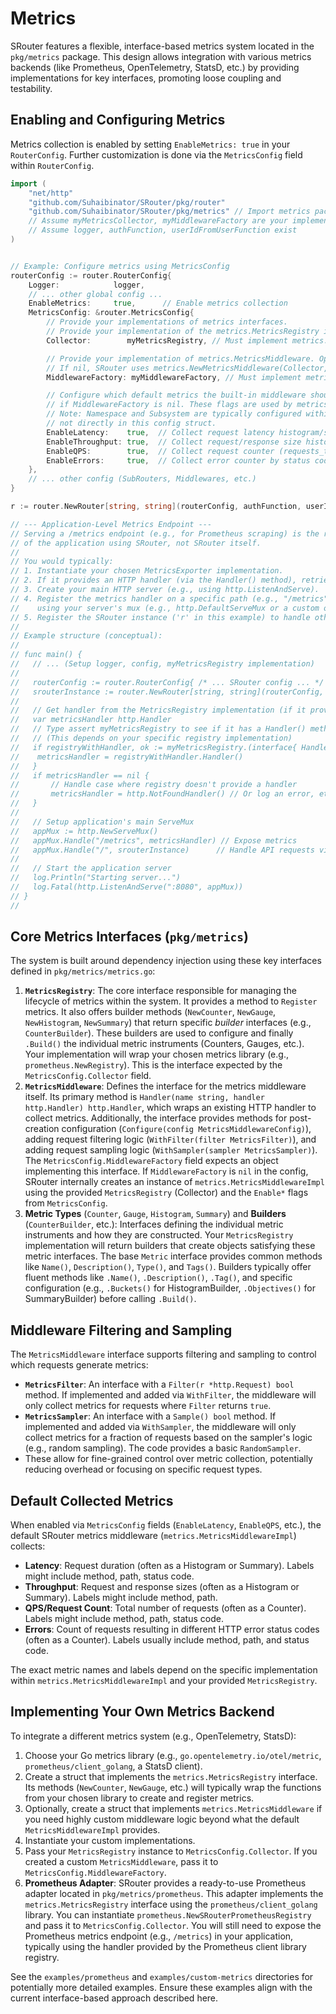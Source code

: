 # Metrics

SRouter features a flexible, interface-based metrics system located in the `pkg/metrics` package. This design allows integration with various metrics backends (like Prometheus, OpenTelemetry, StatsD, etc.) by providing implementations for key interfaces, promoting loose coupling and testability.

## Enabling and Configuring Metrics

Metrics collection is enabled by setting `EnableMetrics: true` in your `RouterConfig`. Further customization is done via the `MetricsConfig` field within `RouterConfig`.

```go
import (
	"net/http"
	"github.com/Suhaibinator/SRouter/pkg/router"
	"github.com/Suhaibinator/SRouter/pkg/metrics" // Import metrics package
	// Assume myMetricsCollector, myMiddlewareFactory are your implementations
	// Assume logger, authFunction, userIdFromUserFunction exist
)


// Example: Configure metrics using MetricsConfig
routerConfig := router.RouterConfig{
    Logger:            logger,
    // ... other global config ...
    EnableMetrics:     true,      // Enable metrics collection
    MetricsConfig: &router.MetricsConfig{
        // Provide your implementations of metrics interfaces.
        // Provide your implementation of the metrics.MetricsRegistry interface. Required if EnableMetrics is true.
        Collector:        myMetricsRegistry, // Must implement metrics.MetricsRegistry

        // Provide your implementation of metrics.MetricsMiddleware. Optional.
        // If nil, SRouter uses metrics.NewMetricsMiddleware(Collector, config) internally.
        MiddlewareFactory: myMiddlewareFactory, // Must implement metrics.MetricsMiddleware

        // Configure which default metrics the built-in middleware should collect
        // if MiddlewareFactory is nil. These flags are used by metrics.NewMetricsMiddleware.
        // Note: Namespace and Subsystem are typically configured within your MetricsRegistry implementation,
        // not directly in this config struct.
        EnableLatency:    true,  // Collect request latency histogram/summary
        EnableThroughput: true,  // Collect request/response size histogram/summary
        EnableQPS:        true,  // Collect request counter (requests_total)
        EnableErrors:     true,  // Collect error counter by status code (http_errors_total)
    },
    // ... other config (SubRouters, Middlewares, etc.)
}

r := router.NewRouter[string, string](routerConfig, authFunction, userIdFromUserFunction)

// --- Application-Level Metrics Endpoint ---
// Serving a /metrics endpoint (e.g., for Prometheus scraping) is the responsibility
// of the application using SRouter, not SRouter itself.
//
// You would typically:
// 1. Instantiate your chosen MetricsExporter implementation.
// 2. If it provides an HTTP handler (via the Handler() method), retrieve it.
// 3. Create your main HTTP server (e.g., using http.ListenAndServe).
// 4. Register the metrics handler on a specific path (e.g., "/metrics")
//    using your server's mux (e.g., http.DefaultServeMux or a custom one).
// 5. Register the SRouter instance ('r' in this example) to handle other paths (e.g., "/").
//
// Example structure (conceptual):
//
// func main() {
//   // ... (Setup logger, config, myMetricsRegistry implementation)
//
//   routerConfig := router.RouterConfig{ /* ... SRouter config ... */ }
//   srouterInstance := router.NewRouter[string, string](routerConfig, ...)
//
//   // Get handler from the MetricsRegistry implementation (if it provides one)
//   var metricsHandler http.Handler
//   // Type assert myMetricsRegistry to see if it has a Handler() method
//   // (This depends on your specific registry implementation)
//   if registryWithHandler, ok := myMetricsRegistry.(interface{ Handler() http.Handler }); ok {
// 	  metricsHandler = registryWithHandler.Handler()
//   }
//   if metricsHandler == nil {
//       // Handle case where registry doesn't provide a handler
//       metricsHandler = http.NotFoundHandler() // Or log an error, etc.
//   }
//
//   // Setup application's main ServeMux
//   appMux := http.NewServeMux()
//   appMux.Handle("/metrics", metricsHandler) // Expose metrics
//   appMux.Handle("/", srouterInstance)      // Handle API requests via SRouter
//
//   // Start the application server
//   log.Println("Starting server...")
//   log.Fatal(http.ListenAndServe(":8080", appMux))
// }
//

```

## Core Metrics Interfaces (`pkg/metrics`)

The system is built around dependency injection using these key interfaces defined in `pkg/metrics/metrics.go`:

1.  **`MetricsRegistry`**: The core interface responsible for managing the lifecycle of metrics within the system. It provides a method to `Register` metrics. It also offers builder methods (`NewCounter`, `NewGauge`, `NewHistogram`, `NewSummary`) that return specific *builder* interfaces (e.g., `CounterBuilder`). These builders are used to configure and finally `.Build()` the individual metric instruments (Counters, Gauges, etc.). Your implementation will wrap your chosen metrics library (e.g., `prometheus.NewRegistry`). This is the interface expected by the `MetricsConfig.Collector` field.
2.  **`MetricsMiddleware`**: Defines the interface for the metrics middleware itself. Its primary method is `Handler(name string, handler http.Handler) http.Handler`, which wraps an existing HTTP handler to collect metrics. Additionally, the interface provides methods for post-creation configuration (`Configure(config MetricsMiddlewareConfig)`), adding request filtering logic (`WithFilter(filter MetricsFilter)`), and adding request sampling logic (`WithSampler(sampler MetricsSampler)`). The `MetricsConfig.MiddlewareFactory` field expects an object implementing this interface. If `MiddlewareFactory` is `nil` in the config, SRouter internally creates an instance of `metrics.MetricsMiddlewareImpl` using the provided `MetricsRegistry` (Collector) and the `Enable*` flags from `MetricsConfig`.
3.  **Metric Types** (`Counter`, `Gauge`, `Histogram`, `Summary`) and **Builders** (`CounterBuilder`, etc.): Interfaces defining the individual metric instruments and how they are constructed. Your `MetricsRegistry` implementation will return builders that create objects satisfying these metric interfaces. The base `Metric` interface provides common methods like `Name()`, `Description()`, `Type()`, and `Tags()`. Builders typically offer fluent methods like `.Name()`, `.Description()`, `.Tag()`, and specific configuration (e.g., `.Buckets()` for HistogramBuilder, `.Objectives()` for SummaryBuilder) before calling `.Build()`.

## Middleware Filtering and Sampling

The `MetricsMiddleware` interface supports filtering and sampling to control which requests generate metrics:

-   **`MetricsFilter`**: An interface with a `Filter(r *http.Request) bool` method. If implemented and added via `WithFilter`, the middleware will only collect metrics for requests where `Filter` returns `true`.
-   **`MetricsSampler`**: An interface with a `Sample() bool` method. If implemented and added via `WithSampler`, the middleware will only collect metrics for a fraction of requests based on the sampler's logic (e.g., random sampling). The code provides a basic `RandomSampler`.
-   These allow for fine-grained control over metric collection, potentially reducing overhead or focusing on specific request types.

## Default Collected Metrics

When enabled via `MetricsConfig` fields (`EnableLatency`, `EnableQPS`, etc.), the default SRouter metrics middleware (`metrics.MetricsMiddlewareImpl`) collects:

-   **Latency**: Request duration (often as a Histogram or Summary). Labels might include method, path, status code.
-   **Throughput**: Request and response sizes (often as a Histogram or Summary). Labels might include method, path.
-   **QPS/Request Count**: Total number of requests (often as a Counter). Labels might include method, path, status code.
-   **Errors**: Count of requests resulting in different HTTP error status codes (often as a Counter). Labels usually include method, path, and status code.

The exact metric names and labels depend on the specific implementation within `metrics.MetricsMiddlewareImpl` and your provided `MetricsRegistry`.

## Implementing Your Own Metrics Backend

To integrate a different metrics system (e.g., OpenTelemetry, StatsD):

1.  Choose your Go metrics library (e.g., `go.opentelemetry.io/otel/metric`, `prometheus/client_golang`, a StatsD client).
2.  Create a struct that implements the `metrics.MetricsRegistry` interface. Its methods (`NewCounter`, `NewGauge`, etc.) will typically wrap the functions from your chosen library to create and register metrics.
3.  Optionally, create a struct that implements `metrics.MetricsMiddleware` if you need highly custom middleware logic beyond what the default `MetricsMiddlewareImpl` provides.
4.  Instantiate your custom implementations.
5.  Pass your `MetricsRegistry` instance to `MetricsConfig.Collector`. If you created a custom `MetricsMiddleware`, pass it to `MetricsConfig.MiddlewareFactory`.
6.  **Prometheus Adapter**: SRouter provides a ready-to-use Prometheus adapter located in `pkg/metrics/prometheus`. This adapter implements the `metrics.MetricsRegistry` interface using the `prometheus/client_golang` library. You can instantiate `prometheus.NewSRouterPrometheusRegistry` and pass it to `MetricsConfig.Collector`. You will still need to expose the Prometheus metrics endpoint (e.g., `/metrics`) in your application, typically using the handler provided by the Prometheus client library registry.

See the `examples/prometheus` and `examples/custom-metrics` directories for potentially more detailed examples. Ensure these examples align with the current interface-based approach described here.

